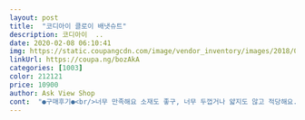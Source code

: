 ```yaml
---
layout: post 
title:  "코디아이 클로이 배냇슈트" 
description: 코디아이  ..
date: 2020-02-08 06:10:41 
img: https://static.coupangcdn.com/image/vendor_inventory/images/2018/08/27/14/7/84352c6d-ec67-457e-8f65-3025a591959f.jpg 
linkUrl: https://coupa.ng/bozAkA 
categories: [1003] 
color: 212121 
price: 10900 
author: Ask View Shop 
cont:  "●구매후기●<br/>너무 만족해요 소재도 좋구, 너무 두껍거나 얇지도 않고 적당해요.<br/><br/>너무너무 잘입혔어요 0~3갤 딱 채우고 친구한테 넘겼네요 ㅎ<br/>딱 3갤까지 입히기 좋고 실내 4계절용으로도 괜찮네요 두께적당해요<br/>생각보다 좋아서 받고 기분도좋았어요 근데 허벅지가 애기가 두꺼워서 조금 가랑이쪽이낑기지만!!!! 그래도 못채울정도 아니니까 열심히 채워서 이쁘게 바짝입히고 다음에 다른거 사야죠 맘에들어요 핑크안좋아해서 안사려다가 여자앤데 하나쯤은 있어도 좋지않을까 싶어서 샀는데 촌스럽고 귀엽네욬ㅋㅋㅋ 애기껀 촌스러워야 귀여운거같아요 맘에듭니다~~<br/>안쪽실밥 박음질상태 모두 좋았구요 치수별로 있는거였다면 재구매했을겁니다<br/>진짜 귀야워.<br/>.<br/> 백화점에서 산거 못지않은 두깨감과 원단.<br/>.<br/><br/>특히 옷이 너무 귀엽구, 자꾸 손이가서 자주 입히는 중입니다ㅎㅎ<br/>" 
---
```

